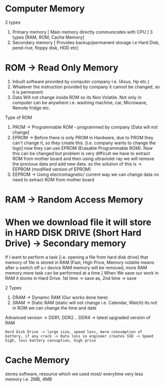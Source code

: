 # Computer Memory
2 types
1. Primary memory [ Main memory directly communicates with CPU ]
   3 types [RAM, ROM, Cache Memory]
2. Secondary memory [ Provides backup/permanent storage i.e Hard Disk, pend-rive, floppy disk, HDD etc]


# ROM -> Read Only Memory
1. Inbuilt software provided by computer company  i.e. (Asus, Hp etc.)
2. Whatever the instruction provided by company it cannot be changed, so it is permanent 
3. Data Will not change inside ROM so its Non Volatile.
   Not only in computer can be anywhere i.e. washing machine, car, Microwave, Remote fridge etc.

Type of ROM 
1. PROM -> Programmable ROM - programmed by company [Data will not change]
2. EPROM -> Before there is only PROM in Hardware, due to PROM they can't change it, so they create this.
            [i.e. company wants to change the logo] now they can use EPROM (Erasable Programmable ROM).
            Now this can be changed but problem is very difficult we have to extract ROM from mother board
            and then using ultraviolet ray we will remove the previous data and add new data.
            so the solution of this is -> EEPROM (modified version of EPROM)
3. EEPROM -> Using electromagnetic/ current way we can change data no need to extract ROM from mother board


# RAM -> Random Access Memory
# When we download file it will store in HARD DISK DRIVE (Short Hard Drive) -> Secondary memory
If I want to perform a task [i.e. opening a file from hard disk drive] that memory of file is stored in RAM
[Fast, High Price, Memory volatile means after u switch off u r device RAM memory will be removed, more RAM memory
   more task can be performed at a time.]
When We save our work in RAM it stores in Hard Drive. 1st time -> save as, 2nd time -> save 


2 Types
1. DRAM -> Dynamic RAM (Our works done here)
2. SRAM -> Static RAM (static will not change i.e. Calendar, Watch) its not in ROM we can change the time and date

Advanced version -> DDR1, DDR2... DDR4 -> latest upgraded version of RAM


`Hard Disk Drive -> large size, speed less, more consumption of battery, if any crack -> Data loss
so engineer creates SSD -> Speed high, less battery consuption, high price `


# Cache Memory
stores software, resource which we used most/ everytime very less memory i.e. 2MB, 4MB


